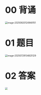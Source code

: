 # 00 背诵

<img src="https://cvp.oss-cn-shanghai.aliyuncs.com/202508201249042.png" alt="image-20250820124948151" style="zoom:50%;" />



# 01 题目

<img src="https://cvp.oss-cn-shanghai.aliyuncs.com/202507291348171.png" alt="image-20250729134825129" style="zoom:50%;" />



# 02 答案

<img src="https://cvp.oss-cn-shanghai.aliyuncs.com/202507291348658.png" style="zoom:50%;" />